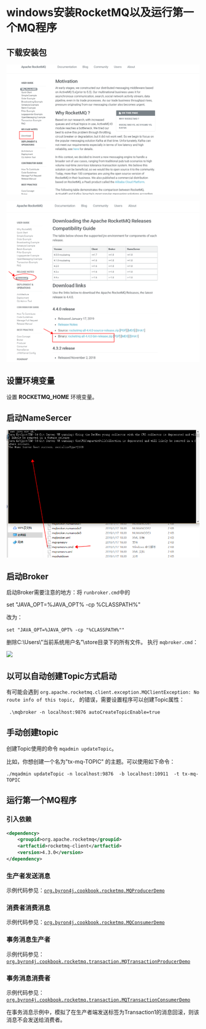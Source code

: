 # windows安装RocketMQ以及运行第一个MQ程序

## 下载安装包

![](blog/1-download1.png)


![](blog/1-download2.png)

## 设置环境变量

设置 **ROCKETMQ_HOME** 环境变量。

## 启动NameSercer

![](blog/1-download3.png)

## 启动Broker

启动Broker需要注意的地方：将 ```runbroker.cmd```中的 

set "JAVA_OPT=%JAVA_OPT% -cp %CLASSPATH%" 

改为： 

```set "JAVA_OPT=%JAVA_OPT% -cp "%CLASSPATH%"" ```

删除C:\Users\”当前系统用户名”\store目录下的所有文件。
执行 ```mqbroker.cmd```：

![](blog/1-download5.png)

## 以可以自动创建Topic方式启动

有可能会遇到 ```org.apache.rocketmq.client.exception.MQClientException: No route info of this topic, ``` 的错误，需要设置程序可以创建Topic属性：

``` .\mqbroker -n localhost:9876 autoCreateTopicEnable=true```


## 手动创建topic

创建Topic使用的命令 ```mqadmin updateTopic```。

比如，你想创建一个名为"tx-mq-TOPIC" 的主题。可以使用如下命令：
```
./mqadmin updateTopic -n localhost:9876  -b localhost:10911  -t tx-mq-TOPIC
```

## 运行第一个MQ程序


### 引入依赖

```xml
<dependency>
    <groupid>org.apache.rocketmq</groupid>
    <artfactid>rocketmq-client</artfactid>
    <version>4.3.0</version>
</dependency> 
```

### 生产者发送消息

示例代码参见：[```org.byron4j.cookbook.rocketmq.MQProducerDemo```](../src/main/java/org/byron4j/cookbook/rocketmq/MQProducerDemo.java)


### 消费者消费消息

示例代码参见：[```org.byron4j.cookbook.rocketmq.MQConsumerDemo```](../src/main/java/org/byron4j/cookbook/rocketmq/MQConsumerDemo.java)



### 事务消息生产者

示例代码参见： [```org.byron4j.cookbook.rocketmq.transaction.MQTransactionProducerDemo```](../src/main/java/org/byron4j/cookbook/rocketmq/transaction/MQTransactionProducerDemo.java)

### 事务消息消费者

示例代码参见： [```org.byron4j.cookbook.rocketmq.transaction.MQTransactionConsumerDemo```](../src/main/java/org/byron4j/cookbook/rocketmq/transaction/MQTransactionConsumerDemo.java)


在事务消息示例中，模拟了在生产者端发送标签为Transaction1的消息回滚，则该消息不会发送给消费者。

